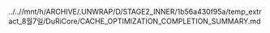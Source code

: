 ../..//mnt/h/ARCHIVE/.UNWRAP/D/STAGE2_INNER/1b56a430f95a/temp_extract_8월7일/DuRiCore/CACHE_OPTIMIZATION_COMPLETION_SUMMARY.md